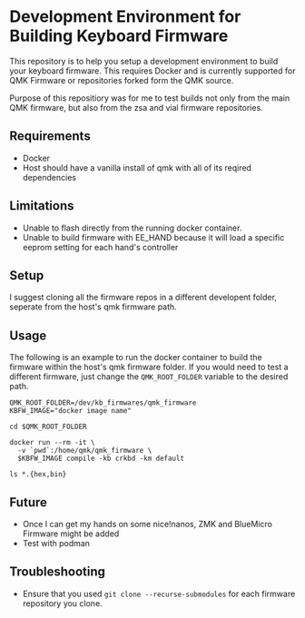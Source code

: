 # Development Environment for Building Keyboard Firmware
This repository is to help you setup a development environment to build your keyboard firmware. This requires Docker and is currently supported for QMK Firmware or repositories forked form the QMK source.

Purpose of this repositiory was for me to test builds not only from the main QMK firmware, but also from the zsa and vial firmware repositories.


## Requirements
- Docker
- Host should have a vanilla install of qmk with all of its reqired dependencies

## Limitations
- Unable to flash directly from the running docker container.
- Unable to build firmware with EE_HAND because it will load a specific eeprom setting for each hand's controller


## Setup
I suggest cloning all the firmware repos in a different developent folder, seperate from the host's qmk firmware path.


## Usage
The following is an example to run the docker container to build the firmware within the host's qmk firmware folder. If you would need to test a different firmware, just change the `QMK_ROOT_FOLDER` variable to the desired path.

```
QMK_ROOT_FOLDER=/dev/kb_firmwares/qmk_firmware
KBFW_IMAGE="docker image name"

cd $QMK_ROOT_FOLDER

docker run --rm -it \
  -v `pwd`:/home/qmk/qmk_firmware \
  $KBFW_IMAGE compile -kb crkbd -km default

ls *.{hex,bin}
```


## Future
- Once I can get my hands on some nice!nanos, ZMK and BlueMicro Firmware might be added
- Test with podman


## Troubleshooting
- Ensure that you used `git clone --recurse-submodules` for each firmware repository you clone.



